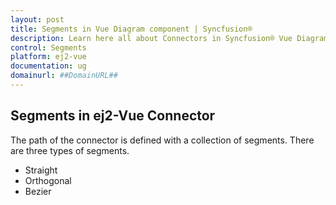 ```yaml
---
layout: post
title: Segments in Vue Diagram component | Syncfusion®
description: Learn here all about Connectors in Syncfusion® Vue Diagram component of Syncfusion Essential® JS 2 and more.
control: Segments 
platform: ej2-vue
documentation: ug
domainurl: ##DomainURL##
---
```


## Segments in ej2-Vue Connector

The path of the connector is defined with a collection of segments. There are three types of segments.

* Straight
* Orthogonal
* Bezier
